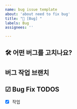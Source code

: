 ```yaml
---
name: bug issue template
about: 'about need to fix bug'
title: "🐛 [Bug] "
labels: Bug
assignees: ''

---
```

## 🛠️ 어떤 버그를 고치나요?

## 버그 작업 브랜치

## ☑ Bug Fix TODOS
- [x] 작업
